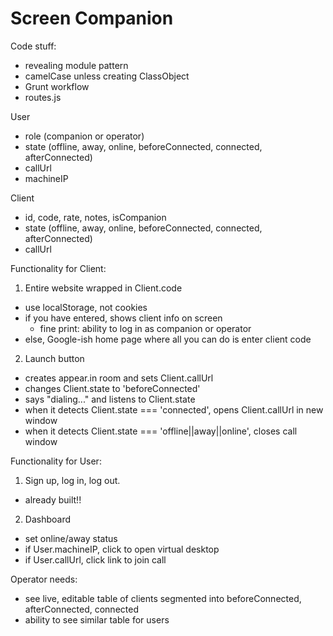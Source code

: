 ﻿# Screen Companion

Code stuff:
 - revealing module pattern
 - camelCase unless creating ClassObject
 - Grunt workflow
 - routes.js


User
 - role (companion or operator)
 - state (offline, away, online, beforeConnected, connected, afterConnected)
 - callUrl
 - machineIP

Client
 - id, code, rate, notes, isCompanion
 - state (offline, away, online, beforeConnected, connected, afterConnected)
 - callUrl


Functionality for Client:

1. Entire website wrapped in Client.code
 - use localStorage, not cookies
 - if you have entered, shows client info on screen
    - fine print: ability to log in as companion or operator
 - else, Google-ish home page where all you can do is enter client code

2. Launch button
 - creates appear.in room and sets Client.callUrl
 - changes Client.state to 'beforeConnected'
 - says "dialing..." and listens to Client.state
 - when it detects Client.state === 'connected', opens Client.callUrl in new window
 - when it detects Client.state === 'offline||away||online', closes call window


Functionality for User:

1. Sign up, log in, log out.
 - already built!!

2. Dashboard
 - set online/away status
 - if User.machineIP, click to open virtual desktop
 - if User.callUrl, click link to join call


Operator needs:
 - see live, editable table of clients segmented into beforeConnected, afterConnected, connected
 - ability to see similar table for users